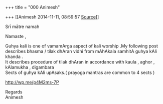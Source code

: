 +++
title = "000 Animesh"

+++
[[Animesh	2014-11-11, 08:59:57 [Source](https://groups.google.com/g/samskrita/c/PSPJYdrHsbQ)]]



Srī mātre namah

Namaste ,

Guhya kali is one of vamamArga aspect of kali worship .My following post describes bhasma / tilak dhAran vidhi from mAhAkala samhitA guhya kAli khanda .  
It describes procedure of tilak dhAran in accordance with kaula , aghor , kAlamukha , digambara  
Sects of guhya kAli upAsaks.( prayoga mantras are common to 4 sects )

  
<http://wp.me/p4M2ms-7P>

Regards  
Animesh

